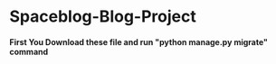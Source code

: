 # Spaceblog-Blog-Project

#### First You Download these file and run "python manage.py migrate" command 
